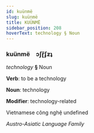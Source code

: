 ```yaml
---
id: kuünmë
slug: kuünmë
title: KUÜNMË
sidebar_position: 208
hoverText: technology § Noun
---
```


### kuünmë&emsp;<span kind="abugida">ɔʃɽ̃ʄƶʇ</span>

*technology* **§** Noun

**Verb**: to be a technology

**Noun**: technology

**Modifier**: technology-related

Vietnamese công nghệ undefined

*Austro-Asiatic Language Family*